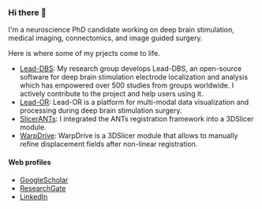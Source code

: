 ### Hi there 👋

I'm a neuroscience PhD candidate working on deep brain stimulation, medical imaging, connectomics, and image guided surgery.

Here is where some of my prjects come to life.

- [Lead-DBS](https://github.com/netstim/leaddbs): My research group develops Lead-DBS, an open-source software for deep brain stimulation electrode localization and analysis which has empowered over 500 studies from groups worldwide. I actively contribute to the project and help users using it.
- [Lead-OR](https://github.com/netstim/SlicerNetstim): Lead-OR is a platform for multi-modal data visualization and processing during deep brain stimulation surgery.
- [SlicerANTs](https://github.com/netstim/SlicerANTs): I integrated the ANTs registration framework into a 3DSlicer module. 
- [WarpDrive](https://github.com/netstim/SlicerNetstim/tree/master/WarpDrive): WarpDrive is a 3DSlicer module that allows to manually refine displacement fields after non-linear registration.

#### Web profiles

- [GoogleScholar](https://scholar.google.com/citations?user=UxmcCCEAAAAJ&hl=en)
- [ResearchGate](https://www.researchgate.net/profile/Simon-Oxenford)
- [LinkedIn](https://www.linkedin.com/in/simon-oxenford-104225158/)

<!--
**simonoxen/simonoxen** is a ✨ _special_ ✨ repository because its `README.md` (this file) appears on your GitHub profile.

Here are some ideas to get you started:

- 🔭 I’m currently working on ...
- 🌱 I’m currently learning ...
- 👯 I’m looking to collaborate on ...
- 🤔 I’m looking for help with ...
- 💬 Ask me about ...
- 📫 How to reach me: ...
- 😄 Pronouns: ...
- ⚡ Fun fact: ...
-->
